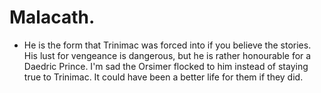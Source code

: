 # Malacath.

- He is the form that Trinimac was forced into if you believe the stories. His lust for vengeance is dangerous, but he is rather honourable for a Daedric Prince. I'm sad the Orsimer flocked to him instead of staying true to Trinimac. It could have been a better life for them if they did.
